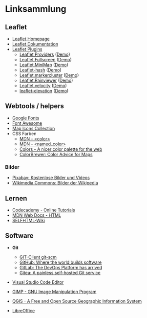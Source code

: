 # Linksammlung

## Leaflet

- [Leaflet Homepage](https://leafletjs.com/)
- [Leaflet Dokumentation](https://leafletjs.com/reference.html)
- [Leaflet Plugins](https://leafletjs.com/plugins.html)
    - [Leaflet Providers](https://github.com/leaflet-extras/leaflet-providers) ([Demo](http://leaflet-extras.github.io/leaflet-providers/preview/index.html))
    - [Leaflet Fullscreen](https://github.com/Leaflet/Leaflet.fullscreen) ([Demo](https://leaflet.github.io/Leaflet.fullscreen/))
    - [Leaflet.MiniMap](https://github.com/Norkart/Leaflet-MiniMap) ([Demo](https://norkart.github.io/Leaflet-MiniMap/example.html))
    - [Leaflet-hash](https://github.com/mlevans/leaflet-hash) ([Demo](https://mlevans.com/leaflet-hash/map.html#12/37.7630/-122.4437))
    - [Leaflet.markercluster](https://github.com/Leaflet/Leaflet.markercluster) ([Demo](https://leaflet.github.io/Leaflet.markercluster/example/marker-clustering-realworld.388.html))
    - [Leaflet.Rainviewer](https://github.com/mwasil/Leaflet.Rainviewer) ([Demo](https://mwasil.github.io/Leaflet.Rainviewer/demo/))
    - [Leaflet.velocity](https://github.com/onaci/leaflet-velocity) ([Demo](https://onaci.github.io/leaflet-velocity/))
    - [leaflet-elevation](https://github.com/Raruto/leaflet-elevation) ([Demo](https://raruto.github.io/leaflet-elevation/examples/leaflet-elevation.html))

## Webtools / helpers

- [Google Fonts](https://fonts.google.com/)
- [Font Awesome](https://fontawesome.com/)
- [Map Icons Collection](https://mapicons.mapsmarker.com/)
- CSS Farben
    - [MDN - &lt;color>](https://developer.mozilla.org/en-US/docs/Web/CSS/color_value)
    - [MDN - &lt;named_color>](https://developer.mozilla.org/en-US/docs/Web/CSS/named-color)
    - [Colors - A nicer color palette for the web](https://clrs.cc/)
    - [ColorBrewer: Color Advice for Maps](https://colorbrewer2.org/)

### Bilder

- [Pixabay: Kostenlose Bilder und Videos](https://pixabay.com/)
- [Wikimedia Commons: Bilder der Wikipedia](https://commons.wikimedia.org/)

## Lernen

- [Codecademy - Online Tutorials](https://www.codecademy.com/)
- [MDN Web Docs - HTML](https://developer.mozilla.org/en-US/docs/Web/HTML)
- [SELFHTML-Wiki](https://wiki.selfhtml.org/)

## Software

- **Git**
    - [GIT-Client git-scm](https://git-scm.com/)
    - [GitHub: Where the world builds software](https://github.com/)
    - [GitLab: The DevOps Platform has arrived](https://gitlab.com/)
    - [Gitea: A painless self-hosted Git service](https://gitea.io/)

- [Visual Studio Code Editor](https://code.visualstudio.com/)
- [GIMP - GNU Image Manipulation Program](https://www.gimp.org/)
- [QGIS - A Free and Open Source Geographic Information System](https://www.qgis.org/)
- [LibreOffice](https://de.libreoffice.org/)
